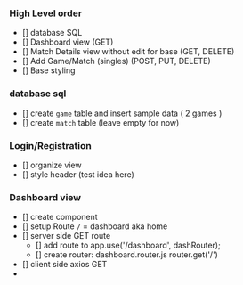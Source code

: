### High Level order
- [] database SQL
- [] Dashboard view (GET)
- [] Match Details view without edit for base (GET, DELETE)
- [] Add Game/Match (singles) (POST, PUT, DELETE)
- [] Base styling

### database sql
- [] create `game` table and insert sample data ( 2 games )
- [] create `match` table (leave empty for now)
### Login/Registration
- [] organize view
- [] style header (test idea here)
### Dashboard view
- [] create component
- [] setup Route `/` = dashboard aka home
- [] server side GET route 
    - [] add route to app.use('/dashboard', dashRouter);
    - [] create router: dashboard.router.js router.get('/')
- [] client side axios GET
- 